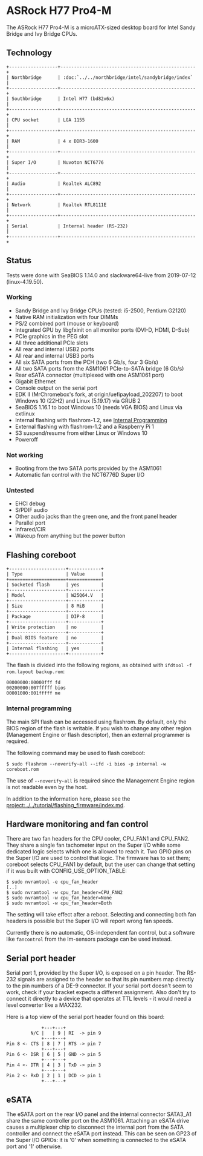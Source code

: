 # ASRock H77 Pro4-M

The ASRock H77 Pro4-M is a microATX-sized desktop board for Intel Sandy
Bridge and Ivy Bridge CPUs.

## Technology

```{eval-rst}
+------------------+--------------------------------------------------+
| Northbridge      | :doc:`../../northbridge/intel/sandybridge/index` |
+------------------+--------------------------------------------------+
| Southbridge      | Intel H77 (bd82x6x)                              |
+------------------+--------------------------------------------------+
| CPU socket       | LGA 1155                                         |
+------------------+--------------------------------------------------+
| RAM              | 4 x DDR3-1600                                    |
+------------------+--------------------------------------------------+
| Super I/O        | Nuvoton NCT6776                                  |
+------------------+--------------------------------------------------+
| Audio            | Realtek ALC892                                   |
+------------------+--------------------------------------------------+
| Network          | Realtek RTL8111E                                 |
+------------------+--------------------------------------------------+
| Serial           | Internal header (RS-232)                         |
+------------------+--------------------------------------------------+
```

## Status

Tests were done with SeaBIOS 1.14.0 and slackware64-live from 2019-07-12
(linux-4.19.50).

### Working

- Sandy Bridge and Ivy Bridge CPUs (tested: i5-2500, Pentium G2120)
- Native RAM initialization with four DIMMs
- PS/2 combined port (mouse or keyboard)
- Integrated GPU by libgfxinit on all monitor ports (DVI-D, HDMI, D-Sub)
- PCIe graphics in the PEG slot
- All three additional PCIe slots
- All rear and internal USB2 ports
- All rear and internal USB3 ports
- All six SATA ports from the PCH (two 6 Gb/s, four 3 Gb/s)
- All two SATA ports from the ASM1061 PCIe-to-SATA bridge (6 Gb/s)
- Rear eSATA connector (multiplexed with one ASM1061 port)
- Gigabit Ethernet
- Console output on the serial port
- EDK II (MrChromebox's fork, at origin/uefipayload_202207) to boot
Windows 10 (22H2) and Linux (5.19.17) via GRUB 2
- SeaBIOS 1.16.1 to boot Windows 10 (needs VGA BIOS) and Linux via
extlinux
- Internal flashing with flashrom-1.2, see
[Internal Programming](#internal-programming)
- External flashing with flashrom-1.2 and a Raspberry Pi 1
- S3 suspend/resume from either Linux or Windows 10
- Poweroff

### Not working

- Booting from the two SATA ports provided by the ASM1061
- Automatic fan control with the NCT6776D Super I/O

### Untested

- EHCI debug
- S/PDIF audio
- Other audio jacks than the green one, and the front panel header
- Parallel port
- Infrared/CIR
- Wakeup from anything but the power button

## Flashing coreboot

```{eval-rst}
+---------------------+------------+
| Type                | Value      |
+=====================+============+
| Socketed flash      | yes        |
+---------------------+------------+
| Model               | W25Q64.V   |
+---------------------+------------+
| Size                | 8 MiB      |
+---------------------+------------+
| Package             | DIP-8      |
+---------------------+------------+
| Write protection    | no         |
+---------------------+------------+
| Dual BIOS feature   | no         |
+---------------------+------------+
| Internal flashing   | yes        |
+---------------------+------------+
```

The flash is divided into the following regions, as obtained with
`ifdtool -f rom.layout backup.rom`:
```
00000000:00000fff fd
00200000:007fffff bios
00001000:001fffff me
```

### Internal programming

The main SPI flash can be accessed using flashrom. By default, only
the BIOS region of the flash is writable. If you wish to change any
other region (Management Engine or flash descriptor), then an external
programmer is required.

The following command may be used to flash coreboot:

```
$ sudo flashrom --noverify-all --ifd -i bios -p internal -w coreboot.rom
```

The use of `--noverify-all` is required since the Management Engine
region is not readable even by the host.

In addition to the information here, please see the
<project:../../tutorial/flashing_firmware/index.md>.

## Hardware monitoring and fan control

There are two fan headers for the CPU cooler, CPU_FAN1 and CPU_FAN2. They share
a single fan tachometer input on the Super I/O while some dedicated logic
selects which one is allowed to reach it. Two GPIO pins on the Super I/O are
used to control that logic. The firmware has to set them; coreboot selects
CPU_FAN1 by default, but the user can change that setting if it was built with
CONFIG_USE_OPTION_TABLE:

```
$ sudo nvramtool -e cpu_fan_header
[..]
$ sudo nvramtool -w cpu_fan_header=CPU_FAN2
$ sudo nvramtool -w cpu_fan_header=None
$ sudo nvramtool -w cpu_fan_header=Both
```

The setting will take effect after a reboot. Selecting and connecting both fan
headers is possible but the Super I/O will report wrong fan speeds.

Currently there is no automatic, OS-independent fan control, but a software
like `fancontrol` from the lm-sensors package can be used instead.

## Serial port header

Serial port 1, provided by the Super I/O, is exposed on a pin header. The
RS-232 signals are assigned to the header so that its pin numbers map directly
to the pin numbers of a DE-9 connector. If your serial port doesn't seem to
work, check if your bracket expects a different assignment. Also don't try to
connect it directly to a device that operates at TTL levels - it would need a
level converter like a MAX232.

Here is a top view of the serial port header found on this board:

                 +---+---+
             N/C |   | 9 | RI  -> pin 9
                 +---+---+
    Pin 8 <- CTS | 8 | 7 | RTS -> pin 7
                 +---+---+
    Pin 6 <- DSR | 6 | 5 | GND -> pin 5
                 +---+---+
    Pin 4 <- DTR | 4 | 3 | TxD -> pin 3
                 +---+---+
    Pin 2 <- RxD | 2 | 1 | DCD -> pin 1
                 +---+---+

## eSATA

The eSATA port on the rear I/O panel and the internal connector SATA3_A1 share
the same controller port on the ASM1061. Attaching an eSATA drive causes a
multiplexer chip to disconnect the internal port from the SATA controller and
connect the eSATA port instead. This can be seen on GP23 of the Super I/O
GPIOs: it is '0' when something is connected to the eSATA port and '1'
otherwise.
